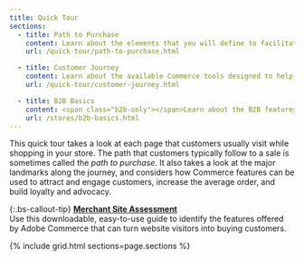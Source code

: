 ```yaml
---
title: Quick Tour
sections:
  - title: Path to Purchase
    content: Learn about the elements that you will define to facilitate and promote the path to purchase for your customers.
    url: /quick-tour/path-to-purchase.html

  - title: Customer Journey
    content: Learn about the available Commerce tools designed to help you maximize your customer engagement, retention, and loyalty.
    url: /quick-tour/customer-journey.html

  - title: B2B Basics
    content: <span class="b2b-only"></span>Learn about the B2B features that support business-to-business eCommerce.
    url: /stores/b2b-basics.html
---
```


This quick tour takes a look at each page that customers usually visit while shopping in your store. The path that customers typically follow to a sale is sometimes called the _path to purchase_. It also takes a look at the major landmarks along the journey, and considers how Commerce features can be used to attract and engage customers, increase the average order, and build loyalty and advocacy.

{:.bs-callout-tip}
<span class="ee-only"></span> [**Merchant Site Assessment**](https://documentcloud.adobe.com/link/track?uri=urn:aaid:scds:US:98cc2c67-7962-482f-93e6-58457be61656)<br/>
Use this downloadable, easy-to-use guide to identify the features offered by Adobe Commerce that can turn website visitors into buying customers.

{% include grid.html sections=page.sections %}
